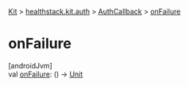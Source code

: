 
[Kit](../../../kit.html) > [healthstack.kit.auth](../index.html) > [AuthCallback](index.html) > [onFailure](on-failure.html)



# onFailure



[androidJvm]\
val [onFailure](on-failure.html): () -&gt; [Unit](https://kotlinlang.org/api/latest/jvm/stdlib/kotlin/-unit/index.html)




